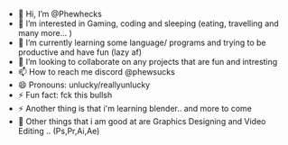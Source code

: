 - 👋 Hi, I’m @Phewhecks
- 👀 I’m interested in Gaming, coding and sleeping (eating, travelling and many more... )
- 🌱 I’m currently learning some language/ programs and trying to be productive and have fun (lazy af)
- 💞️ I’m looking to collaborate on any projects that are fun and intresting
- 📫 How to reach me discord @phewsucks
- 😄 Pronouns: unlucky/reallyunlucky
- ⚡ Fun fact: fck this bullsh
- ⚡ Another thing is that i'm learning blender.. and more to come
- 🌱 Other things that i am good at are Graphics Designing and Video Editing .. (Ps,Pr,Ai,Ae)

<!---
Phewhecks/Phewhecks is a ✨ special ✨ repository because its `README.md` (this file) appears on your GitHub profile.
You can click the Preview link to take a look at your changes.
--->
